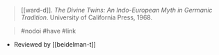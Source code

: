 > [[ward-d]]. *The Divine Twins: An Indo-European Myth in Germanic Tradition*. University of California Press, 1968. 

> #nodoi #have #link 

- Reviewed by [[beidelman-t]]